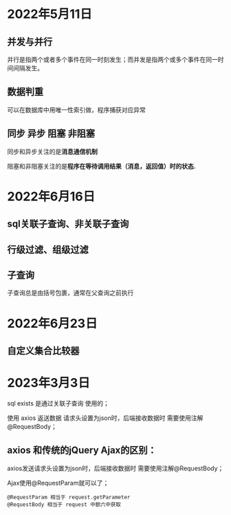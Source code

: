 # 2022年5月11日

## 并发与并行

并行是指两个或者多个事件在同一时刻发生；而并发是指两个或多个事件在同一时间间隔发生。

## 数据判重

可以在数据库中用唯一性索引做，程序捕获对应异常

## 同步 异步 阻塞 非阻塞

同步和异步关注的是**消息通信机制**

阻塞和非阻塞关注的是**程序在等待调用结果（消息，返回值）时的状态.**

# 2022年6月16日

## sql关联子查询、非关联子查询

## 行级过滤、组级过滤

## 子查询

子查询总是由括号包裹，通常在父查询之前执行

# 2022年6月23日

## 自定义集合比较器 

# 2023年3月3日

sql exists 是通过关联子查询 使用的； 

使用 axios 返送数据 请求头设置为json时，后端接收数据时 需要使用注解@RequestBody；

## axios 和传统的jQuery Ajax的区别：

axios发送请求头设置为json时，后端接收数据时 需要使用注解@RequestBody；

Ajax使用@RequestParam就可以了；

```
@RequestParam 相当于 request.getParameter
@RequestBody 相当于 request 中额六中获取
```

